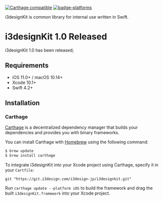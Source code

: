 [![Carthage compatible](https://img.shields.io/badge/Carthage-compatible-4BC51D.svg?style=flat)](https://git.i3design.com/i3design-jp/i3designkit)
[![badge-platforms](https://img.shields.io/badge/platforms-iOS-lightgrey.svg)](https://git.i3design.com/i3design-jp/i3designkit)

i3designKit is common library for internal use written in Swift.

# i3designKit 1.0 Released
i3designKit 1.0 has been released;

## Requirements

- iOS 11.0+ / macOS 10.14+
- Xcode 10.1+
- Swift 4.2+

## Installation

### Carthage

[Carthage](https://github.com/Carthage/Carthage) is a decentralized dependency manager that builds your dependencies and provides you with binary frameworks.

You can install Carthage with [Homebrew](https://brew.sh/) using the following command:

```bash
$ brew update
$ brew install carthage
```

To integrate i3designKit into your Xcode project using Carthage, specify it in your `Cartfile`:

```ogdl
git "https://git.i3design.com/i3design-jp/i3designkit.git"
```

Run `carthage update --platform iOS` to build the framework and drag the built `i3designKit.framework` into your Xcode project.
